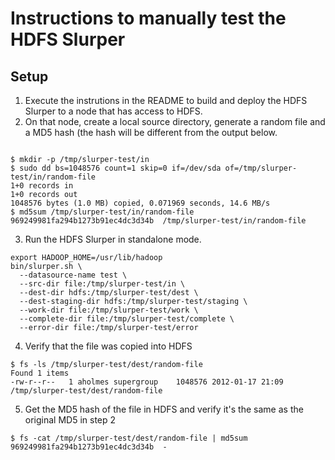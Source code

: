 Instructions to manually test the HDFS Slurper
==============================================

## Setup

1.  Execute the instrutions in the README to build and deploy the HDFS Slurper to a node that has access to HDFS.
2.  On that node, create a local source directory, generate a random file and a MD5 hash (the hash will
be different from the output below.

<pre><code>
$ mkdir -p /tmp/slurper-test/in
$ sudo dd bs=1048576 count=1 skip=0 if=/dev/sda of=/tmp/slurper-test/in/random-file
1+0 records in
1+0 records out
1048576 bytes (1.0 MB) copied, 0.071969 seconds, 14.6 MB/s
$ md5sum /tmp/slurper-test/in/random-file
969249981fa294b1273b91ec4dc3d34b  /tmp/slurper-test/in/random-file
</code></pre>

3.  Run the HDFS Slurper in standalone mode.

<pre><code>export HADOOP_HOME=/usr/lib/hadoop
bin/slurper.sh \
  --datasource-name test \
  --src-dir file:/tmp/slurper-test/in \
  --dest-dir hdfs:/tmp/slurper-test/dest \
  --dest-staging-dir hdfs:/tmp/slurper-test/staging \
  --work-dir file:/tmp/slurper-test/work \
  --complete-dir file:/tmp/slurper-test/complete \
  --error-dir file:/tmp/slurper-test/error
</code></pre>

4.  Verify that the file was copied into HDFS

<pre><code>$ fs -ls /tmp/slurper-test/dest/random-file
Found 1 items
-rw-r--r--   1 aholmes supergroup    1048576 2012-01-17 21:09 /tmp/slurper-test/dest/random-file
</code></pre>

5.  Get the MD5 hash of the file in HDFS and verify it's the same as the original MD5 in step 2

<pre><code>$ fs -cat /tmp/slurper-test/dest/random-file | md5sum
969249981fa294b1273b91ec4dc3d34b  -
</code></pre>
